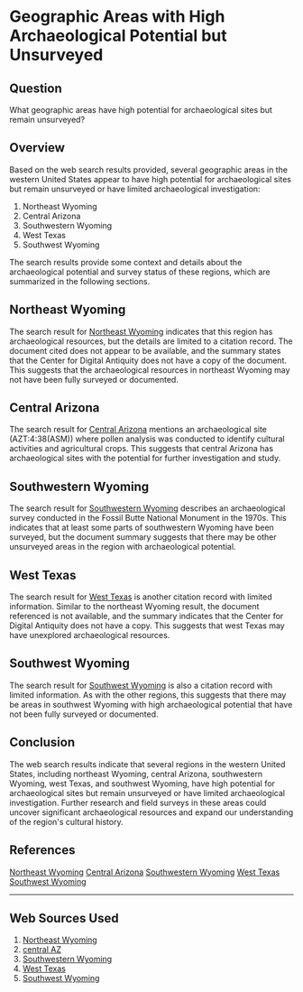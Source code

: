 # Geographic Areas with High Archaeological Potential but Unsurveyed

## Question
What geographic areas have high potential for archaeological sites but remain unsurveyed?

## Overview
Based on the web search results provided, several geographic areas in the western United States appear to have high potential for archaeological sites but remain unsurveyed or have limited archaeological investigation:

1. Northeast Wyoming
2. Central Arizona
3. Southwestern Wyoming
4. West Texas
5. Southwest Wyoming

The search results provide some context and details about the archaeological potential and survey status of these regions, which are summarized in the following sections.

## Northeast Wyoming
The search result for [Northeast Wyoming](https://core.tdar.org/browse/geographic-keyword/10699/northeast-wyoming) indicates that this region has archaeological resources, but the details are limited to a citation record. The document cited does not appear to be available, and the summary states that the Center for Digital Antiquity does not have a copy of the document. This suggests that the archaeological resources in northeast Wyoming may not have been fully surveyed or documented.

## Central Arizona
The search result for [Central Arizona](https://core.tdar.org/browse/geographic-keyword/76636/central-az) mentions an archaeological site (AZT:4:38(ASM)) where pollen analysis was conducted to identify cultural activities and agricultural crops. This suggests that central Arizona has archaeological sites with the potential for further investigation and study.

## Southwestern Wyoming
The search result for [Southwestern Wyoming](https://core.tdar.org/browse/geographic-keyword/4154/southwestern-wyoming) describes an archaeological survey conducted in the Fossil Butte National Monument in the 1970s. This indicates that at least some parts of southwestern Wyoming have been surveyed, but the document summary suggests that there may be other unsurveyed areas in the region with archaeological potential.

## West Texas
The search result for [West Texas](https://core.tdar.org/browse/geographic-keyword/4151/west-texas) is another citation record with limited information. Similar to the northeast Wyoming result, the document referenced is not available, and the summary indicates that the Center for Digital Antiquity does not have a copy. This suggests that west Texas may have unexplored archaeological resources.

## Southwest Wyoming
The search result for [Southwest Wyoming](https://core.tdar.org/browse/geographic-keyword/4048/southwest-wyoming) is also a citation record with limited information. As with the other regions, this suggests that there may be areas in southwest Wyoming with high archaeological potential that have not been fully surveyed or documented.

## Conclusion
The web search results indicate that several regions in the western United States, including northeast Wyoming, central Arizona, southwestern Wyoming, west Texas, and southwest Wyoming, have high potential for archaeological sites but remain unsurveyed or have limited archaeological investigation. Further research and field surveys in these areas could uncover significant archaeological resources and expand our understanding of the region's cultural history.

## References
[Northeast Wyoming](https://core.tdar.org/browse/geographic-keyword/10699/northeast-wyoming)
[Central Arizona](https://core.tdar.org/browse/geographic-keyword/76636/central-az)
[Southwestern Wyoming](https://core.tdar.org/browse/geographic-keyword/4154/southwestern-wyoming)
[West Texas](https://core.tdar.org/browse/geographic-keyword/4151/west-texas)
[Southwest Wyoming](https://core.tdar.org/browse/geographic-keyword/4048/southwest-wyoming)

---
## Web Sources Used

1. [Northeast Wyoming](https://core.tdar.org/browse/geographic-keyword/10699/northeast-wyoming)
2. [central AZ](https://core.tdar.org/browse/geographic-keyword/76636/central-az)
3. [Southwestern Wyoming](https://core.tdar.org/browse/geographic-keyword/4154/southwestern-wyoming)
4. [West Texas](https://core.tdar.org/browse/geographic-keyword/4151/west-texas)
5. [Southwest Wyoming](https://core.tdar.org/browse/geographic-keyword/4048/southwest-wyoming)
